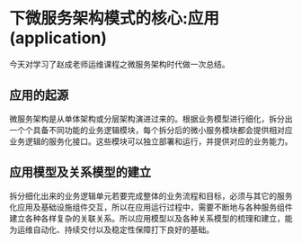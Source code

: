 # 下微服务架构模式的核心:应用(application)

今天对学习了赵成老师运维课程之微服务架构时代做一次总结。

## 应用的起源

微服务架构是从单体架构或分层架构演进过来的。根据业务模型进行细化，拆分出一个个具备不同功能的业务逻辑模块，每个拆分后的微小服务模块都会提供相对应业务逻辑的服务化接口。这些模块可以独立部署和运行，并提供对应的业务能力。

## 应用模型及关系模型的建立

拆分细化出来的业务逻辑单元若要完成整体的业务流程和目标，必须与其它的服务化应用及基础设施组件交互，所以在应用运行过程中，需要不断地与各种服务组件建立各种各样复杂的关联关系。所以应用模型以及各种关系模型的梳理和建立，能为运维自动化、持续交付以及稳定性保障打下良好的基础。